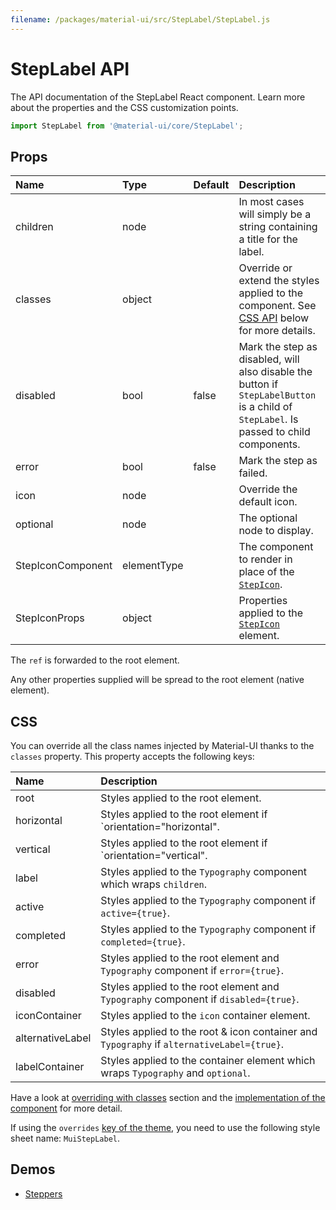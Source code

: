 ```yaml
---
filename: /packages/material-ui/src/StepLabel/StepLabel.js
---
```


<!--- This documentation is automatically generated, do not try to edit it. -->

# StepLabel API

<p class="description">The API documentation of the StepLabel React component. Learn more about the properties and the CSS customization points.</p>

```js
import StepLabel from '@material-ui/core/StepLabel';
```

## Props

| Name                                             | Type                                       | Default                                 | Description                                                                                                                            |
| :----------------------------------------------- | :----------------------------------------- | :-------------------------------------- | :------------------------------------------------------------------------------------------------------------------------------------- |
| <span class="prop-name">children</span>          | <span class="prop-type">node</span>        |                                         | In most cases will simply be a string containing a title for the label.                                                                |
| <span class="prop-name">classes</span>           | <span class="prop-type">object</span>      |                                         | Override or extend the styles applied to the component. See [CSS API](#css) below for more details.                                    |
| <span class="prop-name">disabled</span>          | <span class="prop-type">bool</span>        | <span class="prop-default">false</span> | Mark the step as disabled, will also disable the button if `StepLabelButton` is a child of `StepLabel`. Is passed to child components. |
| <span class="prop-name">error</span>             | <span class="prop-type">bool</span>        | <span class="prop-default">false</span> | Mark the step as failed.                                                                                                               |
| <span class="prop-name">icon</span>              | <span class="prop-type">node</span>        |                                         | Override the default icon.                                                                                                             |
| <span class="prop-name">optional</span>          | <span class="prop-type">node</span>        |                                         | The optional node to display.                                                                                                          |
| <span class="prop-name">StepIconComponent</span> | <span class="prop-type">elementType</span> |                                         | The component to render in place of the [`StepIcon`](/api/step-icon/).                                                                 |
| <span class="prop-name">StepIconProps</span>     | <span class="prop-type">object</span>      |                                         | Properties applied to the [`StepIcon`](/api/step-icon/) element.                                                                       |

The `ref` is forwarded to the root element.

Any other properties supplied will be spread to the root element (native element).

## CSS

You can override all the class names injected by Material-UI thanks to the `classes` property.
This property accepts the following keys:

| Name                                            | Description                                                                                |
| :---------------------------------------------- | :----------------------------------------------------------------------------------------- |
| <span class="prop-name">root</span>             | Styles applied to the root element.                                                        |
| <span class="prop-name">horizontal</span>       | Styles applied to the root element if `orientation="horizontal".                           |
| <span class="prop-name">vertical</span>         | Styles applied to the root element if `orientation="vertical".                             |
| <span class="prop-name">label</span>            | Styles applied to the `Typography` component which wraps `children`.                       |
| <span class="prop-name">active</span>           | Styles applied to the `Typography` component if `active={true}`.                           |
| <span class="prop-name">completed</span>        | Styles applied to the `Typography` component if `completed={true}`.                        |
| <span class="prop-name">error</span>            | Styles applied to the root element and `Typography` component if `error={true}`.           |
| <span class="prop-name">disabled</span>         | Styles applied to the root element and `Typography` component if `disabled={true}`.        |
| <span class="prop-name">iconContainer</span>    | Styles applied to the `icon` container element.                                            |
| <span class="prop-name">alternativeLabel</span> | Styles applied to the root & icon container and `Typography` if `alternativeLabel={true}`. |
| <span class="prop-name">labelContainer</span>   | Styles applied to the container element which wraps `Typography` and `optional`.           |

Have a look at [overriding with classes](/customization/overrides/#overriding-with-classes) section
and the [implementation of the component](https://github.com/mui-org/material-ui/blob/next/packages/material-ui/src/StepLabel/StepLabel.js)
for more detail.

If using the `overrides` [key of the theme](/customization/themes/#css),
you need to use the following style sheet name: `MuiStepLabel`.

## Demos

- [Steppers](/demos/steppers/)
